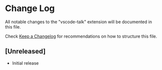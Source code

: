 # Change Log
All notable changes to the "vscode-talk" extension will be documented in this file.

Check [Keep a Changelog](http://keepachangelog.com/) for recommendations on how to structure this file.

## [Unreleased]
- Initial release